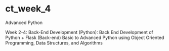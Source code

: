 # ct_week_4
Advanced Python

Week 2-4:
Back-End Development (Python):
Back End Development of
Python + Flask (Back-end) Basic
to Advanced Python using
Object Oriented Programming,
Data Structures, and Algorithms
